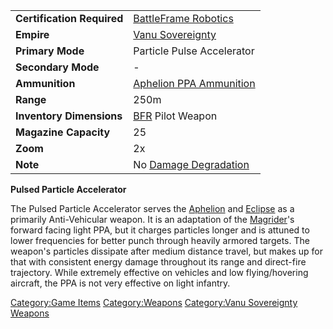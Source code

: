 |                            |                                                                  |
| -------------------------- | ---------------------------------------------------------------- |
| **Certification Required** | [BattleFrame Robotics](BattleFrame_Robotics.md)       |
| **Empire**                 | [Vanu Sovereignty](Vanu_Sovereignty.md)               |
| **Primary Mode**           | Particle Pulse Accelerator                                       |
| **Secondary Mode**         | \-                                                               |
| **Ammunition**             | [Aphelion PPA Ammunition](Aphelion_PPA_Ammunition.md) |
| **Range**                  | 250m                                                             |
| **Inventory Dimensions**   | [BFR](BFR.md) Pilot Weapon                            |
| **Magazine Capacity**      | 25                                                               |
| **Zoom**                   | 2x                                                               |
| **Note**                   | No [Damage Degradation](Damage_Degradation.md)        |

**Pulsed Particle Accelerator**

The Pulsed Particle Accelerator serves the
[Aphelion](Aphelion.md) and [Eclipse](Eclipse.md) as a
primarily Anti-Vehicular weapon. It is an adaptation of the
[Magrider](Magrider.md)'s forward facing light PPA, but it
charges particles longer and is attuned to lower frequencies for better
punch through heavily armored targets. The weapon's particles dissipate
after medium distance travel, but makes up for that with consistent
energy damage throughout its range and direct-fire trajectory. While
extremely effective on vehicles and low flying/hovering aircraft, the
PPA is not very effective on light infantry.

[Category:Game Items](Category:Game_Items.md)
[Category:Weapons](Category:Weapons.md) [Category:Vanu
Sovereignty Weapons](Category:Vanu_Sovereignty_Weapons.md)
